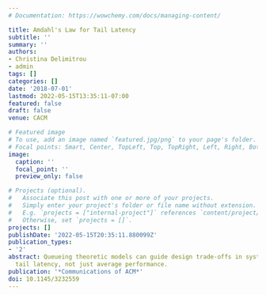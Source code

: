 ```yaml
---
# Documentation: https://wowchemy.com/docs/managing-content/

title: Amdahl's Law for Tail Latency
subtitle: ''
summary: ''
authors:
- Christina Delimitrou
- admin
tags: []
categories: []
date: '2018-07-01'
lastmod: 2022-05-15T13:35:11-07:00
featured: false
draft: false
venue: CACM

# Featured image
# To use, add an image named `featured.jpg/png` to your page's folder.
# Focal points: Smart, Center, TopLeft, Top, TopRight, Left, Right, BottomLeft, Bottom, BottomRight.
image:
  caption: ''
  focal_point: ''
  preview_only: false

# Projects (optional).
#   Associate this post with one or more of your projects.
#   Simply enter your project's folder or file name without extension.
#   E.g. `projects = ["internal-project"]` references `content/project/deep-learning/index.md`.
#   Otherwise, set `projects = []`.
projects: []
publishDate: '2022-05-15T20:35:11.880099Z'
publication_types:
- '2'
abstract: Queueing theoretic models can guide design trade-offs in systems targeting
  tail latency, not just average performance.
publication: '*Communications of ACM*'
doi: 10.1145/3232559
---
```

